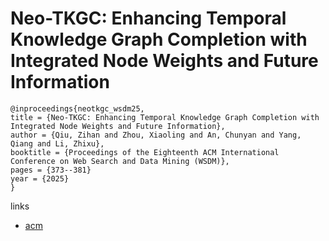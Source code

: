 # Neo-TKGC: Enhancing Temporal Knowledge Graph Completion with Integrated Node Weights and Future Information

```
@inproceedings{neotkgc_wsdm25,
title = {Neo-TKGC: Enhancing Temporal Knowledge Graph Completion with Integrated Node Weights and Future Information},
author = {Qiu, Zihan and Zhou, Xiaoling and An, Chunyan and Yang, Qiang and Li, Zhixu},
booktitle = {Proceedings of the Eighteenth ACM International Conference on Web Search and Data Mining (WSDM)},
pages = {373--381}
year = {2025}
}
```

links
- [acm](http://dl.acm.org/doi/10.1145/3701551.3703538)
